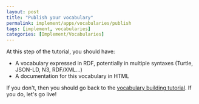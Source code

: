 ```yaml
---
layout: post
title: "Publish your vocabulary"
permalink: implement/apps/vocabularies/publish
tags: [implement, vocabularies]
categories: [Implement/Vocabularies]
---
```


At this step of the tutorial, you should have:
- A vocabulary expressed in RDF, potentially in multiple syntaxes (Turtle, JSON-LD, N3, RDF/XML...)
- A documentation for this vocabulary in HTML

If you don't, then you should go back to the [vocabulary building tutorial](/implement/apps/vocabularies/create). If you do, let's go live!
